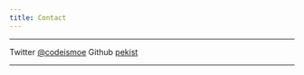 ```yaml
---
title: Contact
---
```


-------  --------------------------------------------------
Twitter  [&commat;codeismoe](https://twitter.com/codeismoe)
Github   [pekist](https://github.com/pekist)
-------  --------------------------------------------------
